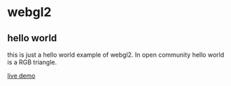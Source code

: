 # webgl2

## hello world

this is just a hello world example of webgl2. In open community hello world is a RGB triangle.

[live demo](https://eurine.github.io/webgl2/hello-world/)
